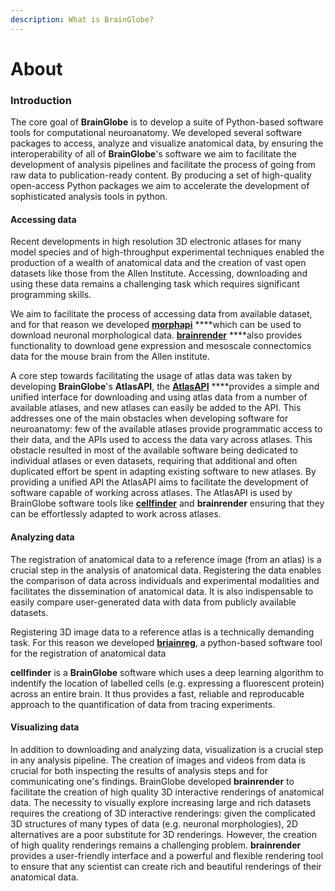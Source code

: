 ```yaml
---
description: What is BrainGlobe?
---
```


# About

### Introduction

The core goal of **BrainGlobe** is to develop a suite of Python-based software tools for computational neuroanatomy. We developed several software packages to access, analyze and visualize anatomical data, by ensuring the interoperability of all of **BrainGlobe**'s software we aim to facilitate the development of analysis pipelines and facilitate the process of going from raw data to publication-ready content. By producing a set of high-quality open-access Python packages we aim to accelerate the development of sophisticated analysis tools in python. 



#### Accessing data

Recent developments in high resolution 3D electronic atlases for many model species and of high-throughput experimental techniques enabled the production of a wealth of anatomical data and the creation of vast open datasets like those from the Allen Institute. Accessing, downloading and using these data remains a challenging task which requires significant programming skills. 

We aim to facilitate the process of accessing data from available dataset, and for that reason we developed [**morphapi**](morphapi/morphapi.md) ****which can be used to download neuronal morphological data. [**brainrender**](brainrender/untitled.md) ****also provides functionality to download gene expression and mesoscale connectomics data for the mouse brain from the Allen institute. 

A core step towards facilitating the usage of atlas data was taken by developing **BrainGlobe**'s **AtlasAPI**, the [**AtlasAPI**](bg-atlasapi/introduction.md) ****provides a simple and unified interface for downloading and using atlas data from a number of available atlases, and new atlases can easily be added to the API. This addresses one of the main obstacles when developing software for neuroanatomy: few of the available atlases provide programmatic access to their data, and the APIs used to access the data vary across atlases. This obstacle resulted in most of the available software being dedicated to individual atlases or even datasets, requiring that additional and often duplicated effort be spent in adapting existing software to new atlases. By providing a unified API the AtlasAPI aims to facilitate the development of software capable of working across atlases. The AtlasAPI is used by BrainGlobe software tools like [**cellfinder**](cellfinder/cellfinder-introduction.md) and **brainrender** ensuring that they can be effortlessly adapted to work across atlases.



#### Analyzing data

The registration of anatomical data to a reference image \(from an atlas\) is a crucial step in the analysis of anatomical data. Registering the data enables the comparison of data across individuals and experimental modalities and facilitates the dissemination of anatomical data. It is also indispensable to easily compare user-generated data with data from publicly available datasets.

Registering 3D image data to a reference atlas is a technically demanding task. For this reason we developed [**briainreg**](brainreg/introduction.md), a python-based software tool for the registration of anatomical data



**cellfinder** is a **BrainGlobe** software which uses a deep learning algorithm to indentify the location of labelled cells \(e.g. expressing a fluorescent protein\) across an entire brain. It thus provides a fast,  reliable and reproducable approach to the quantification of data from tracing experiments. 



#### Visualizing data

In addition to downloading and analyzing data, visualization is a crucial step in any analysis pipeline. The creation of images and videos from data is crucial for both inspecting the results of analysis steps and for communicating one's findings. BrainGlobe developed **brainrender** to facilitate the creation of high quality 3D interactive renderings of anatomical data. The necessity to visually explore increasing large and rich datasets requires the creationg of 3D interactive renderings: given the complicated 3D structures of many types of data \(e.g. neuronal morphologies\), 2D alternatives are a poor substitute for 3D renderings. However, the creation of high quality renderings remains a challenging problem. **brainrender** provides a user-friendly interface and a powerful and flexible rendering tool to ensure that any scientist can create rich and beautiful renderings of their anatomical data.





